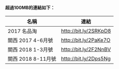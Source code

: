 #### 超過100MB的連結如下：

名稱                | 連結
-------------------|------------------------
2017 名品淘         | http://bit.ly/2SRKpD8
關西 2017 4-6月號   | http://bit.ly/2PaKe7O
關西 2018 1-3月號   | http://bit.ly/2F2NnBV
關西 2018 8-11月號  | http://bit.ly/2Dps5Ng
